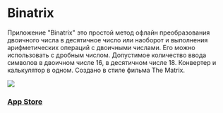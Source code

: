 # Binatrix

Приложение "Binatrix" это простой метод офлайн преобразования двоичного числа в десятичное число или наоборот и выполнения арифметических операций с двоичными числами. Его можно использовать с дробным числом. Допустимое количество ввода символов в двоичном числе 16, в десятичном числе 18. Конвертер и калькулятор в одном.
Создано в стиле фильма The Matrix. 

![](https://github.com/TOxaREY/Binatrix-2.0/blob/master/image/mx.png?raw=true)
### [App Store](https://itunes.apple.com/ru/app/binatrix/id1296545616?mt=8)